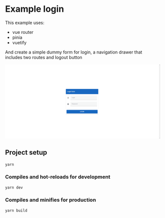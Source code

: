 # Example login

This example uses:
- vue router
- pinia
- vuetify

And create a simple dummy form for login, a navigation drawer that includes two routes and logout button

![login](./images/login.gif)

## Project setup

```
yarn
```

### Compiles and hot-reloads for development

```
yarn dev
```

### Compiles and minifies for production

```
yarn build
```


